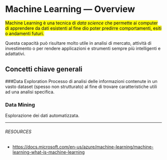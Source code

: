 # Machine Learning — Overview



<mark> Machine Learning è una tecnica di _data science_ che permette ai computer di apprendere da dati esistenti al fine dio poter predirre comportamenti, esiti o andamenti futuri. </mark>


Questa capacità può risultare molto utile in analisi di mercato, attività di investimento o per rendere applicazioni e strumenti sempre più intelligenti e adattativi.


## Concetti chiave generali

###Data Exploration
Processo di analisi delle informazioni contenute in un vasto dataset (spesso non strutturato) al fine di trovare caratteristiche utili ad una analisi specifica.

### Data Mining
Esplorazione dei dati automatizzata.
    


---
###### RESOURCES
- https://docs.microsoft.com/en-us/azure/machine-learning/machine-learning-what-is-machine-learning